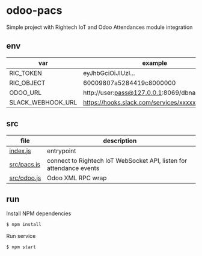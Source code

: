 # odoo-pacs

Simple project with Rightech IoT and Odoo Attendances module integration

## env

| var                        | example                                          |
| -------------------------- | ------------------------------------------------ |
| RIC_TOKEN                  | eyJhbGciOiJIUzI...                               |
| RIC_OBJECT                 | 60009807a5284419c8000000                         |
| ODOO_URL                   | http://user:pass@127.0.0.1:8069/dbname           |
| SLACK_WEBHOOK_URL          | https://hooks.slack.com/services/xxxxx/xxxx/xxxx |

## src

| file                       | description                                                         |
| -------------------------- | ------------------------------------------------------------------- |
| [index.js](index.js)       | entrypoint                                                          |
| [src/pacs.js](src/pacs.js) | connect to Rightech IoT WebSocket API, listen for attendance events |
| [src/odoo.js](src/odoo.js) | Odoo XML RPC wrap                                                   |

## run

Install NPM dependencies

```bash
$ npm install
```

Run service

```bash
$ npm start
```
